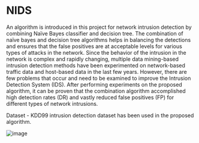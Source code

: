 # NIDS

  An algorithm is introduced in this project for network intrusion detection by combining Naïve Bayes classifier and decision tree. The combination of naïve bayes and decision tree algorithms helps in balancing the detections and ensures that the false positives are at acceptable levels for various types of attacks in the network. Since the behavior of the intrusion in the network is complex and rapidly changing, multiple data mining-based intrusion detection methods have been experimented on network-based traffic data and host-based data in the last few years. However, there are few problems that occur and need to be examined to improve the Intrusion Detection System (IDS). After performing experiments on the proposed algorithm, it can be proven that the combination algorithm accomplished high detection rates (DR) and vastly reduced false positives (FP) for different types of network intrusions.


Dataset -
KDD99 intrusion detection dataset has been used in the proposed algorithm. 

![image](https://user-images.githubusercontent.com/55597996/117409100-a67e0880-aec5-11eb-8d41-448e3c9e51c5.png)
